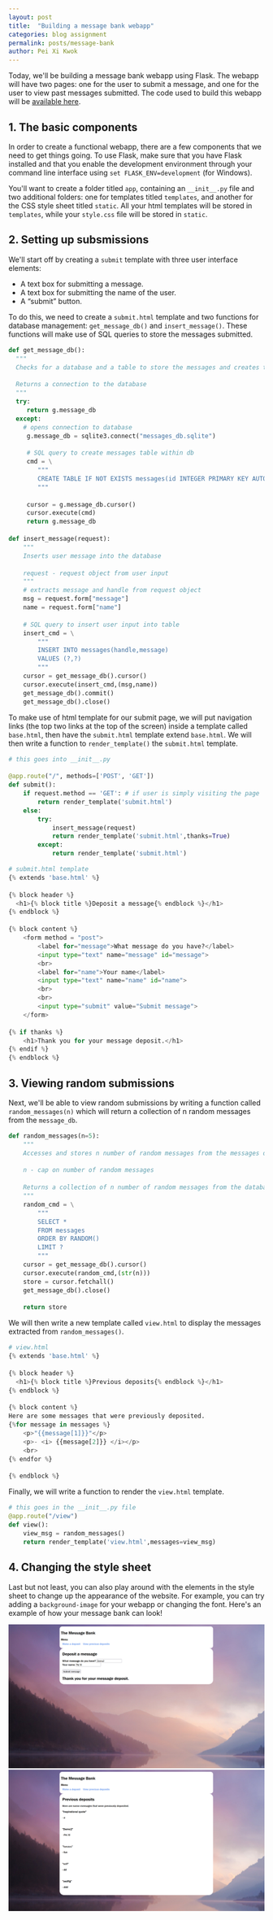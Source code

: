 ```yaml
---
layout: post
title:  "Building a message bank webapp"
categories: blog assignment
permalink: posts/message-bank
author: Pei Xi Kwok
---
```

Today, we'll be building a message bank webapp using Flask. The webapp will have two pages: one for the user to submit a message, and one for the user to view past messages submitted. The code used to build this webapp will be [available here](https://github.com/kwpexi/message-bank). 

## 1. The basic components

In order to create a functional webapp, there are a few components that we need to get things going. To use Flask, make sure that you have Flask installed and that you enable the development environment through your command line interface using `set FLASK_ENV=development` (for Windows).

You'll want to create a folder titled `app`, containing an `__init__.py` file and two additional folders: one for templates titled `templates`, and another for the CSS style sheet titled `static`. All your html templates will be stored in `templates`, while your `style.css` file will be stored in `static`.

## 2. Setting up subsmissions

We'll start off by creating a `submit` template with three user interface elements:

- A text box for submitting a message.
- A text box for submitting the name of the user.
- A “submit” button.

To do this, we need to create a `submit.html` template and two functions for database management: `get_message_db()` and `insert_message()`. These functions will make use of SQL queries to store the messages submitted.

```python
def get_message_db():
  """
  Checks for a database and a table to store the messages and creates them if they don't already exist

  Returns a connection to the database
  """
  try:
     return g.message_db
  except:
    # opens connection to database
     g.message_db = sqlite3.connect("messages_db.sqlite")

     # SQL query to create messages table within db
     cmd = \
        """
        CREATE TABLE IF NOT EXISTS messages(id INTEGER PRIMARY KEY AUTOINCREMENT,handle TEXT,message TEXT)
        """
    
     cursor = g.message_db.cursor()
     cursor.execute(cmd)
     return g.message_db

def insert_message(request):
    """
    Inserts user message into the database

    request - request object from user input
    """
    # extracts message and handle from request object
    msg = request.form["message"]
    name = request.form["name"]

    # SQL query to insert user input into table
    insert_cmd = \
        """
        INSERT INTO messages(handle,message)
        VALUES (?,?)
        """
    cursor = get_message_db().cursor()
    cursor.execute(insert_cmd,(msg,name))
    get_message_db().commit()
    get_message_db().close() 
```

To make use of html template for our submit page, we will put navigation links (the top two links at the top of the screen) inside a template called `base.html`, then have the `submit.html` template extend `base.html`. We will then write a function to `render_template()` the `submit.html` template.

```python
# this goes into __init__.py

@app.route("/", methods=['POST', 'GET'])
def submit():
    if request.method == 'GET': # if user is simply visiting the page
        return render_template('submit.html')
    else:
        try:
            insert_message(request)
            return render_template('submit.html',thanks=True)
        except:
            return render_template('submit.html')
```

```python
# submit.html template
{% extends 'base.html' %}

{% block header %}
  <h1>{% block title %}Deposit a message{% endblock %}</h1>
{% endblock %}

{% block content %}
    <form method = "post">
        <label for="message">What message do you have?</label>
        <input type="text" name="message" id="message">
        <br>
        <label for="name">Your name</label>
        <input type="text" name="name" id="name">
        <br>
        <br>
        <input type="submit" value="Submit message">
    </form>

{% if thanks %}
    <h1>Thank you for your message deposit.</h1>
{% endif %}
{% endblock %}
```
## 3. Viewing random submissions

Next, we'll be able to view random submissions by writing a function called `random_messages(n)` which will return a collection of n random messages from the `message_db`.

```python
def random_messages(n=5):
    """
    Accesses and stores n number of random messages from the messages database

    n - cap on number of random messages

    Returns a collection of n number of random messages from the database
    """
    random_cmd = \
        """
        SELECT *
        FROM messages
        ORDER BY RANDOM()
        LIMIT ?
        """
    cursor = get_message_db().cursor()
    cursor.execute(random_cmd,(str(n)))
    store = cursor.fetchall()
    get_message_db().close()

    return store
```
We will then write a new template called `view.html` to display the messages extracted from `random_messages()`.

```python
# view.html
{% extends 'base.html' %}

{% block header %}
  <h1>{% block title %}Previous deposits{% endblock %}</h1>
{% endblock %}

{% block content %}
Here are some messages that were previously deposited.
{%for message in messages %}
    <p>"{{message[1]}}"</p>
    <p>- <i> {{message[2]}} </i></p>
    <br>
{% endfor %}
    
{% endblock %}
```
Finally, we will write a function to render the `view.html` template.
```python
# this goes in the __init__.py file
@app.route("/view")
def view():
    view_msg = random_messages()
    return render_template('view.html',messages=view_msg)
```
## 4. Changing the style sheet

Last but not least, you can also play around with the elements in the style sheet to change up the appearance of the website. For example, you can try adding a `background-image` for your webapp or changing the font. Here's an example of how your message bank can look!

![hw5_1.png](/images/hw5_1.png)
![hw5_2.png](/images/hw5_2.png)

